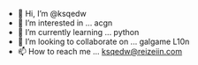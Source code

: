 - 👋 Hi, I’m @ksqedw
- 👀 I’m interested in ... acgn
- 🌱 I’m currently learning ... python
- 💞️ I’m looking to collaborate on ... galgame L10n
- 📫 How to reach me ... ksqedw@reizeiin.com

<!---
ksqedw/ksqedw is a ✨ special ✨ repository because its `README.md` (this file) appears on your GitHub profile.
You can click the Preview link to take a look at your changes.
--->
